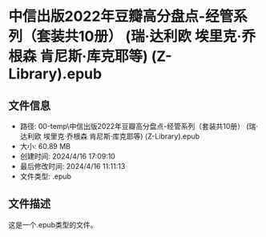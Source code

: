 ﻿# 中信出版2022年豆瓣高分盘点-经管系列（套装共10册） (瑞·达利欧  埃里克·乔根森  肯尼斯·库克耶等) (Z-Library).epub

## 文件信息
- 路径: 00-temp\中信出版2022年豆瓣高分盘点-经管系列（套装共10册） (瑞·达利欧  埃里克·乔根森  肯尼斯·库克耶等) (Z-Library).epub
- 大小: 60.89 MB
- 创建时间: 2024/4/16 17:09:10
- 最后修改时间: 2024/4/16 11:11:13
- 文件类型: .epub

## 文件描述
这是一个.epub类型的文件。

